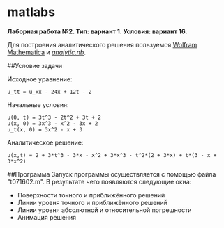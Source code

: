 # matlabs
**Лаборная работа №2. Тип: вариант 1. Условия: вариант 16.**

Для построения аналитического решения пользуемся [Wolfram Mathematica](http://www.wolfram.com/mathematica/) и [*analytic.nb*](analytic.nb).

##Условие задачи

Исходное уравнение:
```
u_tt = u_xx - 24x + 12t - 2
```
Начальные условия:
```
u(0, t) = 3t^3 - 2t^2 + 3t + 2
u(x, 0) = 3x^3 - x^2 - 3x + 2               
u_t(x, 0) = 3x^2 - x + 3
```
                 
Аналитическое решение: 
```
u(x,t) = 2 + 3*t^3 - 3*x - x^2 + 3*x^3 - t^2*(2 + 3*x) + t*(3 - x + 3*x^2)
```

##Программа
Запуск программы осуществляется с помощью файла "t071602.m". В результате чего появляются следующие окна:
* Поверхности точного и приближённого решений
* Линии уровня точного и приближённого решений
* Линии уровня абсолютной и относительной погрешности
* Анимация решения

